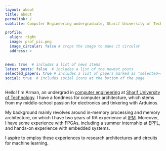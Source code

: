 ```yaml
---
layout: about
title: about
permalink: /
subtitle: Computer Engineering undergraduate, Sharif University of Technology, Tehran, Iran

profile:
  align: right
  image: prof_pic.png
  image_circular: false # crops the image to make it circular
  address: >
    

news: true  # includes a list of news items
latest_posts: false  # includes a list of the newest posts
selected_papers: true # includes a list of papers marked as "selected={true}"
social: true  # includes social icons at the bottom of the page
---
```


Hello! I'm Arman, an undergrad in [computer engineering](https://ce.sharif.edu/) at [Sharif University of Technology](https://en.sharif.edu/). I have a fondness for computer architecture, which stems from my middle-school passion for electronics and tinkering with Arduinos.

My background mainly revolves around in-memory processing and memory architecture, on which I have two years of RA experience at [IPM](https://cs.ipm.ac.ir/). Moreover, I have some experience with FPGAs, including a summer internship at [EPFL](https://www.epfl.ch/en/), and hands-on experience with embedded systems.

I aspire to employ these experiences to research architectures and circuits for machine learning.
